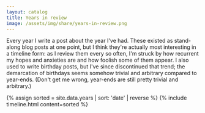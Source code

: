 ```yaml
---
layout: catalog
title: Years in review
image: /assets/img/share/years-in-review.png
---
```


Every year I write a post about the year I've had. These existed as stand-along blog posts
at one point, but I think they're actually most interesting in a timeline form: as I review them
every so often, I'm struck by how recurrent my hopes and anxieties are and how foolish some of them
appear. I also used to write birthday posts, but I've since discontinued that trend; the demarcation
of birthdays seems somehow trivial and arbitrary compared to year-ends. (Don't get me wrong, year-ends
are still pretty trivial and arbitrary.)

<style>
.tabular-content-item {
  min-height: 50px;
}  
</style>

{% assign sorted = site.data.years | sort: 'date' | reverse %}
{% include timeline.html content=sorted %}
